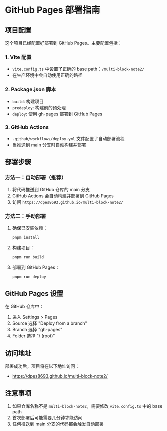 # GitHub Pages 部署指南

## 项目配置

这个项目已经配置好部署到 GitHub Pages。主要配置包括：

### 1. Vite 配置
- `vite.config.ts` 中设置了正确的 base path：`/multi-block-note2/`
- 在生产环境中会自动使用正确的路径

### 2. Package.json 脚本
- `build`: 构建项目
- `predeploy`: 构建前的预处理
- `deploy`: 使用 gh-pages 部署到 GitHub Pages

### 3. GitHub Actions
- `.github/workflows/deploy.yml` 文件配置了自动部署流程
- 当推送到 main 分支时自动构建并部署

## 部署步骤

### 方法一：自动部署（推荐）
1. 将代码推送到 GitHub 仓库的 main 分支
2. GitHub Actions 会自动构建并部署到 GitHub Pages
3. 访问 `https://dpes8693.github.io/multi-block-note2/`

### 方法二：手动部署
1. 确保已安装依赖：
   ```bash
   pnpm install
   ```

2. 构建项目：
   ```bash
   pnpm run build
   ```

3. 部署到 GitHub Pages：
   ```bash
   pnpm run deploy
   ```

## GitHub Pages 设置

在 GitHub 仓库中：
1. 进入 Settings > Pages
2. Source 选择 "Deploy from a branch"
3. Branch 选择 "gh-pages" 
4. Folder 选择 "/ (root)"

## 访问地址

部署成功后，项目将在以下地址访问：
- https://dpes8693.github.io/multi-block-note2/

## 注意事项

1. 如果仓库名称不是 `multi-block-note2`，需要修改 `vite.config.ts` 中的 base path
2. 首次部署后可能需要几分钟才能访问
3. 任何推送到 main 分支的代码都会触发自动部署

